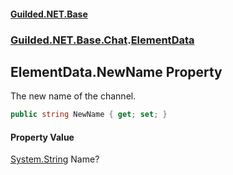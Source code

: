#### [Guilded.NET.Base](Guilded_NET_Base.md 'Guilded.NET.Base')
### [Guilded.NET.Base.Chat](Guilded_NET_Base.md#Guilded_NET_Base_Chat 'Guilded.NET.Base.Chat').[ElementData](ElementData.md 'Guilded.NET.Base.Chat.ElementData')
## ElementData.NewName Property
The new name of the channel.  
```csharp
public string NewName { get; set; }
```
#### Property Value
[System.String](https://docs.microsoft.com/en-us/dotnet/api/System.String 'System.String')
Name?
